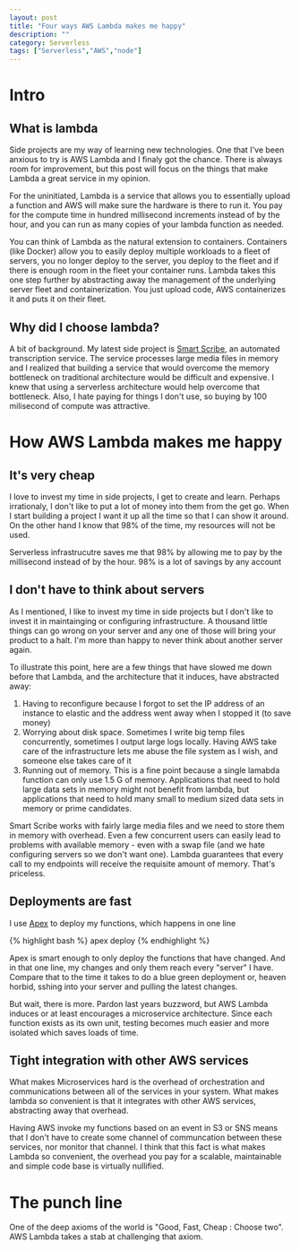 ```yaml
---
layout: post
title: "Four ways AWS Lambda makes me happy"
description: ""
category: Serverless
tags: ["Serverless","AWS","node"]
---
```

# Intro

## What is lambda
Side projects are my way of learning new technologies. One that I've been anxious to try is AWS Lambda and I finaly got the chance. There is always room for improvement, but this post will focus on the things that make Lambda a great service in my opinion.

For the uninitiated, Lambda is a service that allows you to essentially upload a function and AWS will make sure the hardware is there to run it. You pay for the compute time in hundred millisecond increments instead of by the hour, and you can run as many copies of your lambda function as needed. 


You can think of Lambda as the natural extension to containers. Containers (like Docker) allow you to easily deploy multiple workloads to a fleet of servers, you no longer deploy to the server, you deploy to the fleet and if there is enough room in the fleet your container runs. Lambda takes this one step further by abstracting away the management of the underlying server fleet and containerization. You just upload code, AWS containerizes it and puts it on their fleet. 

## Why did I choose lambda?
A bit of background. My latest side project is [Smart Scribe](http://www.smartscribe.io/), an automated transcription service. The service processes large media files in memory and I realized that building a service that would overcome the memory bottleneck on traditional architecture would be difficult and expensive. I knew that using a serverless architecture would help overcome that bottleneck. 
Also, I hate paying for things I don't use, so buying by 100 milisecond of compute was attractive. 

# How AWS Lambda makes me happy


## It's very cheap

I love to invest my time in side projects, I get to create and learn. Perhaps irrationaly, I don't like to put a lot of money into them from the get go. When I start building a project I want it up all the time so that I can show it around. On the other hand I know that 98% of the time, my resources will not be used. 

Serverless infrastrucutre saves me that 98% by allowing me to pay by the millisecond instead of by the hour. 98% is a lot of savings by any account


## I don't have to think about servers
As I mentioned, I like to invest my time in side projects but I don't like to invest it in maintainging or configuring infrastructure. A thousand little things can go wrong on your server and any one of those will bring your product to a halt. I'm more than happy to never think about another server again.

To illustrate this point, here are a few things that have slowed me down before that Lambda, and the architecture that it induces, have abstracted away: 

1. Having to reconfigure because I forgot to set the IP address of an instance to elastic and the address went away when I stopped it (to save money)
2. Worrying about disk space. Sometimes I write big temp files concurrently, sometimes I output large logs locally. Having AWS take care of the infrastructure lets me abuse the file system as I wish, and someone else takes care of it
3. Running out of memory. This is a fine point because a single lamabda function can only use 1.5 G of memory. Applications that need to hold large data sets in memory might not benefit from lambda, but applications that need to hold many small to medium sized data sets in memory or prime candidates.

Smart Scribe works with fairly large media files and we need to store them in memory with overhead. Even a few concurrent users can easily lead to problems with available memory - even with a swap file (and we hate configuring servers so we don't want one). Lambda guarantees  that every call to my endpoints will receive the requisite amount of memory. That's priceless. 

## Deployments are fast

I use [Apex](http://apex.run/) to deploy my functions, which happens in one line

{% highlight bash %}
apex deploy
{% endhighlight %}    

Apex is smart enough to only deploy the functions that have changed. And in that one line, my changes and only them reach every "server" I have. Compare that to the time it takes to do a blue green deployment or, heaven horbid, sshing into your server and pulling the latest changes.

But wait, there is more. Pardon last years buzzword, but AWS Lambda induces or at least encourages a microservice architecture. Since each function exists as its own unit, testing becomes much easier and more isolated which saves loads of time. 

## Tight integration with other AWS services
What makes Microservices hard is the overhead of orchestration and communications between all of the services in your system. What makes lambda so convenient is that it integrates with other AWS services, abstracting away that overhead. 

Having AWS invoke my functions based on an event in S3 or SNS means that I don't have to create some channel of communcation between these services, nor monitor that channel. 
I think that this fact is what makes Lambda so convenient, the overhead you pay for a scalable, maintainable and simple code base is virtually nullified. 

# The punch line

One of the deep axioms of the world is "Good, Fast, Cheap : Choose two". AWS Lambda takes a stab at challenging that axiom. 
